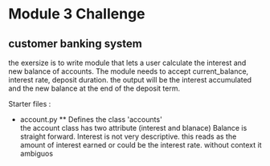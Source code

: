 # Module 3 Challenge
## customer banking system 
the exersize is to write module that lets a user calculate the interest and new balance of accounts. The module needs to accept current_balance, interest rate, deposit duration. the output will be the interest accumulated and the new balance at the end of the deposit term.

Starter files : 
* account.py
** Defines the class 'accounts'   
the account class has two attribute (interest and blanace)
        Balance is straight forward. 
        Interest is not very descriptive. this reads as the amount of interest earned or could be the interest rate. without context it ambiguos 
        